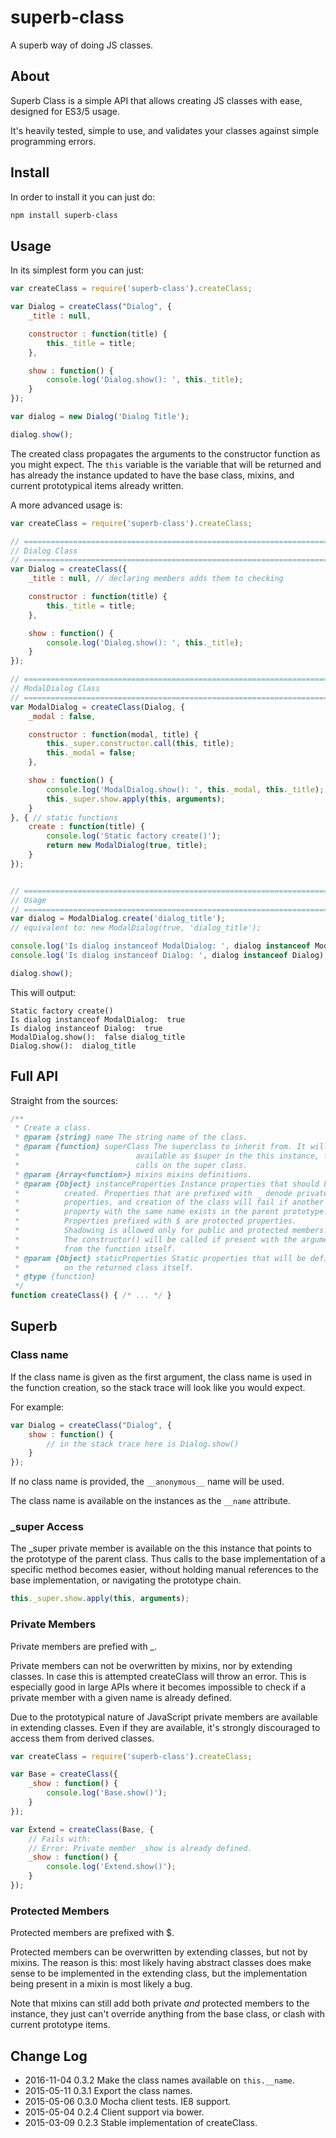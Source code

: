 # superb-class
A superb way of doing JS classes.

## About
Superb Class is a simple API that allows creating JS classes with ease,
designed for ES3/5 usage.

It's heavily tested, simple to use, and validates your
classes against simple programming errors.

## Install

In order to install it you can just do:

```sh
npm install superb-class
```

## Usage

In its simplest form you can just:
```javascript
var createClass = require('superb-class').createClass;

var Dialog = createClass("Dialog", {
    _title : null,

    constructor : function(title) {
        this._title = title;
    },

    show : function() {
        console.log('Dialog.show(): ', this._title);
    }
});

var dialog = new Dialog('Dialog Title');

dialog.show();
```

The created class propagates the arguments to the constructor function
as you might expect. The `this` variable is the variable that will be
returned and has already the instance updated to have the base class,
mixins, and current prototypical items already written.


A more advanced usage is:


```javascript
var createClass = require('superb-class').createClass;

// ==========================================================================
// Dialog Class
// ==========================================================================
var Dialog = createClass({
    _title : null, // declaring members adds them to checking

    constructor : function(title) {
        this._title = title;
    },

    show : function() {
        console.log('Dialog.show(): ', this._title);
    }
});

// ==========================================================================
// ModalDialog Class
// ==========================================================================
var ModalDialog = createClass(Dialog, {
    _modal : false,

    constructor : function(modal, title) {
        this._super.constructor.call(this, title);
        this._modal = false;
    },

    show : function() {
        console.log('ModalDialog.show(): ', this._modal, this._title);
        this._super.show.apply(this, arguments);
    }
}, { // static functions
    create : function(title) {
        console.log('Static factory create()');
        return new ModalDialog(true, title);
    }
});


// ==========================================================================
// Usage
// ==========================================================================
var dialog = ModalDialog.create('dialog_title');
// equivalent to: new ModalDialog(true, 'dialog_title');

console.log('Is dialog instanceof ModalDialog: ', dialog instanceof ModalDialog);
console.log('Is dialog instanceof Dialog: ', dialog instanceof Dialog);

dialog.show();
```

This will output:

```text
Static factory create()
Is dialog instanceof ModalDialog:  true
Is dialog instanceof Dialog:  true
ModalDialog.show():  false dialog_title
Dialog.show():  dialog_title
```

## Full API

Straight from the sources:

```javascript
/**
 * Create a class.
 * @param {string} name The string name of the class.
 * @param {function} superClass The superclass to inherit from. It will be
 *                          available as $super in the this instance, for
 *                          calls on the super class.
 * @param {Array<function>} mixins mixins definitions.
 * @param {Object} instanceProperties Instance properties that should be
 *          created. Properties that are prefixed with _ denode private
 *          properties, and creation of the class will fail if another
 *          property with the same name exists in the parent prototype.
 *          Properties prefixed with $ are protected properties.
 *          Shadowing is allowed only for public and protected members.
 *          The constructor() will be called if present with the arguments
 *          from the function itself.
 * @param {Object} staticProperties Static properties that will be defined
 *          on the returned class itself.
 * @type {function}
 */
function createClass() { /* ... */ }
```

## Superb

### Class name

If the class name is given as the first argument, the class name is used in
the function creation, so the stack trace will look like you would expect.

For example:

```javascript
var Dialog = createClass("Dialog", {
    show : function() {
        // in the stack trace here is Dialog.show()
    }
});
```

If no class name is provided, the `__anonymous__` name will be used.

The class name is available on the instances as the `__name` attribute.

### \_super Access

The \_super private member is available on the this instance that points to
the prototype of the parent class. Thus calls to the base implementation
of a specific method becomes easier, without holding manual references to
the base implementation, or navigating the prototype chain.

```javascript
this._super.show.apply(this, arguments);
```

### Private Members

Private members are prefied with \_.

Private members can not be overwritten by mixins, nor by extending classes.
In case this is attempted createClass will throw an error. This is especially
good in large APIs where it becomes impossible to check if a private member
with a given name is already defined.


Due to the prototypical nature of JavaScript
private members are available in extending classes. Even if they are available,
it's strongly discouraged to access them from derived classes.

```javascript
var createClass = require('superb-class').createClass;

var Base = createClass({
    _show : function() {
        console.log('Base.show()');
    }
});

var Extend = createClass(Base, {
    // Fails with:
    // Error: Private member _show is already defined.
    _show : function() {
        console.log('Extend.show()');
    }
});
```

### Protected Members

Protected members are prefixed with $.


Protected members can be overwritten by extending classes, but not by mixins.
The reason is this: most likely having abstract classes does make sense to be implemented
in the extending class, but the implementation being present in a mixin is most likely
a bug.


Note that mixins can still add both private _and_ protected members to the instance,
they just can't override anything from the base class, or clash with
current prototype items.

## Change Log

* 2016-11-04 0.3.2 Make the class names available on `this.__name`.
* 2015-05-11 0.3.1 Export the class names.
* 2015-05-06 0.3.0 Mocha client tests. IE8 support.
* 2015-05-04 0.2.4 Client support via bower.
* 2015-03-09 0.2.3 Stable implementation of createClass.

